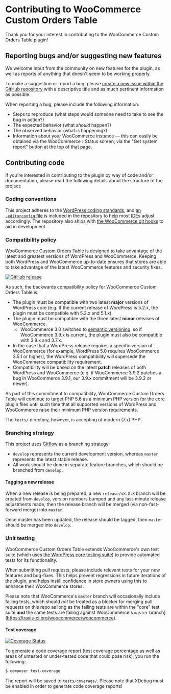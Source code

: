 # Contributing to WooCommerce Custom Orders Table

Thank you for your interest in contributing to the WooCommerce Custom Orders Table plugin!


## Reporting bugs and/or suggesting new features

We welcome input from the community on new features for the plugin, as well as reports of anything that doesn't seem to be working properly.

To make a suggestion or report a bug, please [create a new issue within the GitHub repository](https://github.com/liquidweb/woocommerce-order-tables/issues/new) with a descriptive title and as much pertinent information as possible.

When reporting a bug, please include the following information:

* Steps to reproduce (what steps would someone need to take to see the bug in action?)
* The expected behavior (what _should_ happen?)
* The observed behavior (what _is_ happening?)
* Information about your WooCommerce instance — this can easily be obtained via the WooCommerce &rsaquo; Status screen, via the "Get system report" button at the top of that page.


## Contributing code

If you're interested in contributing to the plugin by way of code and/or documentation, please read the following details about the structure of the project:


### Coding conventions

This project adheres to the [WordPress coding standards](https://make.wordpress.org/core/handbook/best-practices/coding-standards/), and [an `.editorconfig` file](http://editorconfig.org/) is included in the repository to help most <abbr title="Integrated Development Environment">IDE</abbr>s adjust accordingly. The repository also ships with [the WooCommerce git hooks](https://github.com/woocommerce/woocommerce-git-hooks) to aid in development.

### Compatibility policy

WooCommerce Custom Orders Table is designed to take advantage of the latest and greatest versions of WordPress and WooCommerce. Keeping both WordPress and WooCommerce up-to-date ensures that stores are able to take advantage of the latest WooCommerce features and security fixes.

[![GitHub release](https://img.shields.io/github/release/woocommerce/woocommerce.svg)](https://github.com/woocommerce/woocommerce/releases/latest)

As such, the backwards compatibility policy for WooCommerce Custom Orders Table is:

* The plugin must be compatible with two latest **major** versions of WordPress core (e.g. If the current release of WordPress is 5.2.x, the plugin must be compatible with 5.2.x and 5.1.x).
* The plugin must be compatible with the three latest **minor** releases of WooCommerce.
	- WooCommerce 3.0 switched to [semantic versioning](https://woocommerce.wordpress.com/2017/03/13/important-update-regarding-the-upcoming-woocommerce-release-2-7-will-be-3-0-0/), so if WooCommerce 3.9.x is current, the plugin must also be compatible with 3.8.x and 3.7.x.
* In the case that a WordPress release requires a specific version of WooCommerce (for example, WordPress 5.0 requires WooCommerce 3.5.1 or higher), the WordPress compatibility will supersede the WooCommerce compatibility requirement.
* Compatibility will be based on the latest **patch** releases of both WordPress and WooCommerce (e.g. if WooCommerce 3.9.2 patches a bug in WooCommerce 3.9.1, our 3.9.x commitment will be 3.9.2 or newer).

As part of this commitment to compatibility, WooCommerce Custom Orders Table will continue to target PHP 5.6 as a minimum PHP version for the core plugin files until such time that all supported versions of WordPress and WooCommerce raise their minimum PHP version requirements.

The `tests/` directory, however, is accepting of modern (7.x) PHP.


### Branching strategy

This project uses [Gitflow](https://www.atlassian.com/git/tutorials/comparing-workflows/gitflow-workflow) as a branching strategy:

* `develop` represents the current development version, whereas `master` represents the latest stable release.
* All work should be done in separate feature branches, which should be branched from `develop`.


#### Tagging a new release

When a new release is being prepared, a new `release/vX.X.X` branch will be created from `develop`, version numbers bumped and any last-minute release adjustments made, then the release branch will be merged (via non-fast-forward merge) into `master`.

Once master has been updated, the release should be tagged, then `master` should be merged into `develop`.


### Unit testing

WooCommerce Custom Orders Table extends WooCommerce's own test suite (which uses [the WordPress core testing suite](https://make.wordpress.org/core/handbook/testing/automated-testing/writing-phpunit-tests/)) to provide automated tests for its functionality.

When submitting pull requests, please include relevant tests for your new features and bug-fixes. This helps prevent regressions in future iterations of the plugin, and helps instill confidence in store owners using this to enhance their WooCommerce stores.

Please note that WooCommerce's `master` branch will occasionally include failing tests, which should *not* be treated as a blocker for merging pull requests on this repo as long as the failing tests are within the "core" test suite **and** the same tests are failing against WooCommerce's `master` branch](https://travis-ci.org/woocommerce/woocommerce).

#### Test coverage

[![Coverage Status](https://coveralls.io/repos/github/liquidweb/woocommerce-custom-orders-table/badge.svg?branch=develop)](https://coveralls.io/github/liquidweb/woocommerce-custom-orders-table?branch=develop)

To generate a code coverage report (test coverage percentage as well as areas of untested or under-tested code that could pose risk), you run the following:

```sh
$ composer test-coverage
```

The report will be saved to `tests/coverage/`. Please note that XDebug must be enabled in order to generate code coverage reports!
